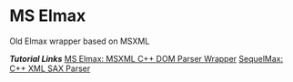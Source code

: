 # MS Elmax
Old Elmax wrapper based on MSXML

***Tutorial Links***
[MS Elmax: MSXML C++ DOM Parser Wrapper](https://www.codeproject.com/Articles/139064/MS-Elmax-MSXML-Cplusplus-DOM-Parser-Wrapper)
[SequelMax: C++ XML SAX Parser](https://www.codeproject.com/Articles/692153/SequelMax-Cplusplus-XML-SAX-Parser)
